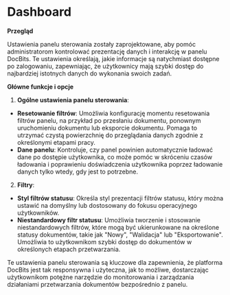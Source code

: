 # Dashboard

**Przegląd**

Ustawienia panelu sterowania zostały zaprojektowane, aby pomóc administratorom kontrolować prezentację danych i interakcję w panelu DocBits. Te ustawienia określają, jakie informacje są natychmiast dostępne po zalogowaniu, zapewniając, że użytkownicy mają szybki dostęp do najbardziej istotnych danych do wykonania swoich zadań.

**Główne funkcje i opcje**

1. **Ogólne ustawienia panelu sterowania**:

* **Resetowanie filtrów**: Umożliwia konfigurację momentu resetowania filtrów panelu, na przykład po przesłaniu dokumentu, ponownym uruchomieniu dokumentu lub eksporcie dokumentu. Pomaga to utrzymać czystą powierzchnię do przeglądania danych zgodnie z określonymi etapami pracy.
* **Dane panelu**: Kontroluje, czy panel powinien automatycznie ładować dane po dostępie użytkownika, co może pomóc w skróceniu czasów ładowania i poprawieniu doświadczenia użytkownika poprzez ładowanie danych tylko wtedy, gdy jest to potrzebne.

2. **Filtry**:

* **Styl filtrów statusu**: Określa styl prezentacji filtrów statusu, który można ustawić na domyślny lub dostosowany do fokusu operacyjnego użytkowników.
* **Niestandardowy filtr statusu**: Umożliwia tworzenie i stosowanie niestandardowych filtrów, które mogą być ukierunkowane na określone statusy dokumentów, takie jak "Nowy", "Walidacja" lub "Eksportowanie". Umożliwia to użytkownikom szybki dostęp do dokumentów w określonych etapach przetwarzania.

Te ustawienia panelu sterowania są kluczowe dla zapewnienia, że platforma DocBits jest tak responsywna i użyteczna, jak to możliwe, dostarczając użytkownikom potężne narzędzie do monitorowania i zarządzania działaniami przetwarzania dokumentów bezpośrednio z panelu.
